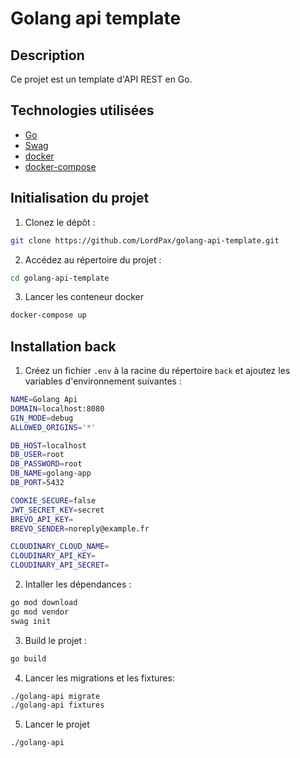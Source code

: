 # Golang api template

## Description

Ce projet est un template d'API REST en Go.

## Technologies utilisées

* [Go](https://golang.org/)
* [Swag](https://github.com/swaggo/swag)
* [docker](https://www.docker.com/)
* [docker-compose](https://docs.docker.com/compose/)

## Initialisation du projet

1. Clonez le dépôt :
```bash
git clone https://github.com/LordPax/golang-api-template.git
```

2. Accédez au répertoire du projet :
```bash
cd golang-api-template
```

3. Lancer les conteneur docker
```bash
docker-compose up
```

## Installation back

1. Créez un fichier `.env` à la racine du répertoire `back` et ajoutez les variables d'environnement suivantes :
```bash
NAME=Golang Api
DOMAIN=localhost:8080
GIN_MODE=debug
ALLOWED_ORIGINS='*'

DB_HOST=localhost
DB_USER=root
DB_PASSWORD=root
DB_NAME=golang-app
DB_PORT=5432

COOKIE_SECURE=false
JWT_SECRET_KEY=secret
BREVO_API_KEY=
BREVO_SENDER=noreply@example.fr

CLOUDINARY_CLOUD_NAME=
CLOUDINARY_API_KEY=
CLOUDINARY_API_SECRET=
```

2. Intaller les dépendances :
```bash
go mod download
go mod vendor
swag init
```

3. Build le projet :
```bash
go build
```

4. Lancer les migrations et les fixtures:
```bash
./golang-api migrate
./golang-api fixtures
```

5. Lancer le projet
```bash
./golang-api
```
